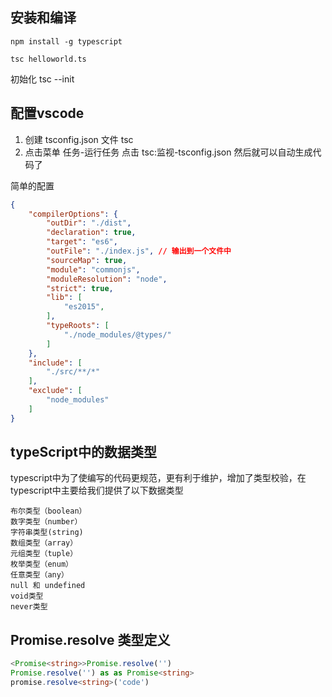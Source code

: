 ## 安装和编译
```
npm install -g typescript

tsc helloworld.ts
```

初始化
tsc --init


## 配置vscode
1. 创建 tsconfig.json 文件 tsc 
2. 点击菜单 任务-运行任务 点击 tsc:监视-tsconfig.json 然后就可以自动生成代码了

简单的配置
```json
{
    "compilerOptions": {
        "outDir": "./dist",
        "declaration": true,
        "target": "es6",
        "outFile": "./index.js", // 输出到一个文件中 
        "sourceMap": true,
        "module": "commonjs",
        "moduleResolution": "node",
        "strict": true,
        "lib": [
            "es2015",
        ],
        "typeRoots": [
            "./node_modules/@types/"
        ]
    },
    "include": [
        "./src/**/*"
    ],
    "exclude": [
        "node_modules"
    ]
}
```


## typeScript中的数据类型

typescript中为了使编写的代码更规范，更有利于维护，增加了类型校验，在typescript中主要给我们提供了以下数据类型


    布尔类型（boolean）
    数字类型（number） 
    字符串类型(string)
    数组类型（array）
    元组类型（tuple）
    枚举类型（enum）
    任意类型（any）
    null 和 undefined
    void类型
    never类型

## Promise.resolve 类型定义
```ts
<Promise<string>>Promise.resolve('') 
Promise.resolve('') as as Promise<string>
promise.resolve<string>('code')
```

## 